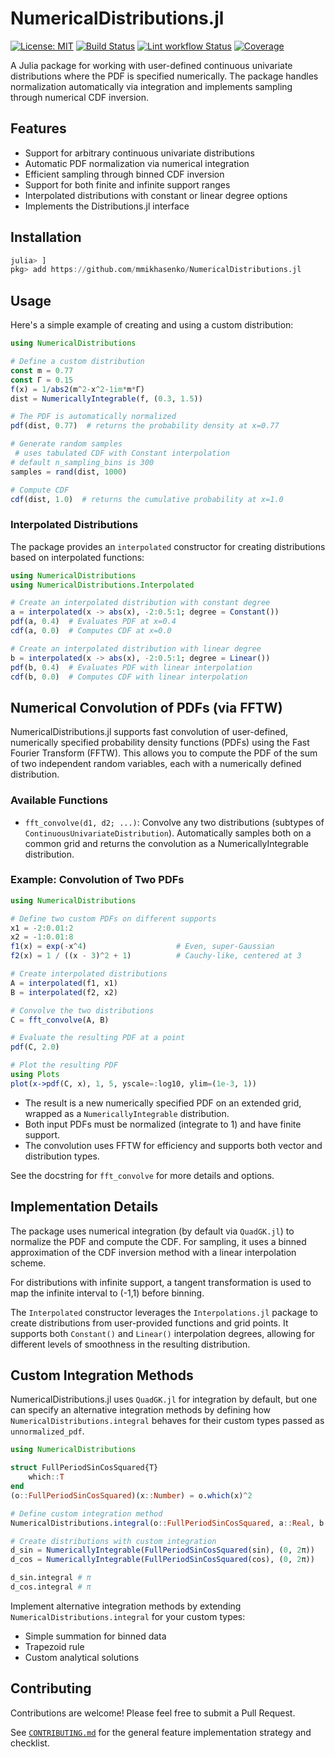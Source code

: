 # NumericalDistributions.jl

[![License: MIT](https://img.shields.io/badge/License-MIT-yellow.svg)](https://opensource.org/licenses/MIT)
[![Build Status](https://github.com/mmikhasenko/NumericalDistributions.jl/workflows/Test/badge.svg)](https://github.com/mmikhasenko/NumericalDistributions.jl/actions)
[![Lint workflow Status](https://github.com/mmikhasenko/NumericalDistributions.jl/actions/workflows/Lint.yml/badge.svg?branch=main)](https://github.com/mmikhasenko/NumericalDistributions.jl/actions/workflows/Lint.yml?query=branch%3Amain)
[![Coverage](https://codecov.io/gh/mmikhasenko/NumericalDistributions.jl/branch/main/graph/badge.svg)](https://codecov.io/gh/mmikhasenko/NumericalDistributions.jl)


A Julia package for working with user-defined continuous univariate distributions where the PDF is specified numerically. The package handles normalization automatically via integration and implements sampling through numerical CDF inversion.

## Features

- Support for arbitrary continuous univariate distributions
- Automatic PDF normalization via numerical integration
- Efficient sampling through binned CDF inversion
- Support for both finite and infinite support ranges
- Interpolated distributions with constant or linear degree options
- Implements the Distributions.jl interface

## Installation

```julia
julia> ]
pkg> add https://github.com/mmikhasenko/NumericalDistributions.jl
```

## Usage

Here's a simple example of creating and using a custom distribution:

```julia
using NumericalDistributions

# Define a custom distribution
const m = 0.77
const Γ = 0.15
f(x) = 1/abs2(m^2-x^2-1im*m*Γ)
dist = NumericallyIntegrable(f, (0.3, 1.5))

# The PDF is automatically normalized
pdf(dist, 0.77)  # returns the probability density at x=0.77

# Generate random samples
 # uses tabulated CDF with Constant interpolation
# default n_sampling_bins is 300
samples = rand(dist, 1000)

# Compute CDF
cdf(dist, 1.0)  # returns the cumulative probability at x=1.0
```

### Interpolated Distributions

The package provides an `interpolated` constructor for creating distributions based on interpolated functions:

```julia
using NumericalDistributions
using NumericalDistributions.Interpolated

# Create an interpolated distribution with constant degree
a = interpolated(x -> abs(x), -2:0.5:1; degree = Constant())
pdf(a, 0.4)  # Evaluates PDF at x=0.4
cdf(a, 0.0)  # Computes CDF at x=0.0

# Create an interpolated distribution with linear degree
b = interpolated(x -> abs(x), -2:0.5:1; degree = Linear())
pdf(b, 0.4)  # Evaluates PDF with linear interpolation
cdf(b, 0.0)  # Computes CDF with linear interpolation
```

## Numerical Convolution of PDFs (via FFTW)

NumericalDistributions.jl supports fast convolution of user-defined, numerically specified probability density functions (PDFs) using the Fast Fourier Transform (FFTW). This allows you to compute the PDF of the sum of two independent random variables, each with a numerically defined distribution.

### Available Functions

- `fft_convolve(d1, d2; ...)`: Convolve any two distributions (subtypes of `ContinuousUnivariateDistribution`). Automatically samples both on a common grid and returns the convolution as a NumericallyIntegrable distribution.

### Example: Convolution of Two PDFs

```julia
using NumericalDistributions

# Define two custom PDFs on different supports
x1 = -2:0.01:2
x2 = -1:0.01:8
f1(x) = exp(-x^4)                    # Even, super-Gaussian
f2(x) = 1 / ((x - 3)^2 + 1)          # Cauchy-like, centered at 3

# Create interpolated distributions
A = interpolated(f1, x1)
B = interpolated(f2, x2)

# Convolve the two distributions
C = fft_convolve(A, B)

# Evaluate the resulting PDF at a point
pdf(C, 2.0)

# Plot the resulting PDF
using Plots
plot(x->pdf(C, x), 1, 5, yscale=:log10, ylim=(1e-3, 1))
```

- The result is a new numerically specified PDF on an extended grid, wrapped as a `NumericallyIntegrable` distribution.
- Both input PDFs must be normalized (integrate to 1) and have finite support.
- The convolution uses FFTW for efficiency and supports both vector and distribution types.

See the docstring for `fft_convolve` for more details and options.

## Implementation Details

The package uses numerical integration (by default via `QuadGK.jl`) to normalize the PDF and compute the CDF. For sampling, it uses a binned approximation of the CDF inversion method with a linear interpolation scheme.

For distributions with infinite support, a tangent transformation is used to map the infinite interval to (-1,1) before binning.

The `Interpolated` constructor leverages the `Interpolations.jl` package to create distributions from user-provided functions and grid points. It supports both `Constant()` and `Linear()` interpolation degrees, allowing for different levels of smoothness in the resulting distribution.

## Custom Integration Methods

NumericalDistributions.jl uses `QuadGK.jl` for integration by default, but one can specify an alternative integration methods by defining how `NumericalDistributions.integral` behaves for their custom types passed as `unnormalized_pdf`.

```julia
using NumericalDistributions

struct FullPeriodSinCosSquared{T}
    which::T
end
(o::FullPeriodSinCosSquared)(x::Number) = o.which(x)^2

# Define custom integration method
NumericalDistributions.integral(o::FullPeriodSinCosSquared, a::Real, b::Real) = (b - a) / 2

# Create distributions with custom integration
d_sin = NumericallyIntegrable(FullPeriodSinCosSquared(sin), (0, 2π))
d_cos = NumericallyIntegrable(FullPeriodSinCosSquared(cos), (0, 2π))

d_sin.integral # π
d_cos.integral # π
```

Implement alternative integration methods by extending `NumericalDistributions.integral` for your custom types:
- Simple summation for binned data
- Trapezoid rule
- Custom analytical solutions

## Contributing

Contributions are welcome! Please feel free to submit a Pull Request.

See [`CONTRIBUTING.md`](CONTRIBUTING.md) for the general feature implementation strategy and checklist.
